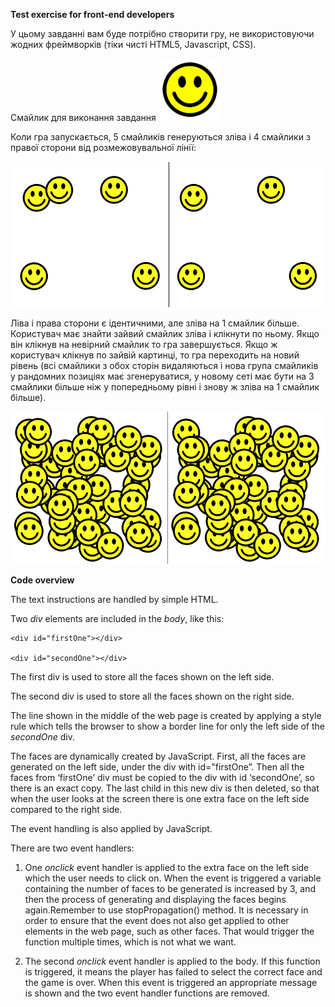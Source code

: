 **Test exercise for front-end developers**

У цьому завданні вам буде потрібно створити гру, не використовуючи жодних фреймворків (тіки чисті HTML5, Javascript, CSS). 

Смайлик для виконання завдання ![image alt text](smile.png)

Коли гра запускається, 5 смайликів генеруються зліва і 4 смайлики з правої сторони від розмежовувальної лінії:

![image alt text](image_0.png)

Ліва і права сторони є ідентичними, але зліва на 1 смайлик більше. Користувач має знайти зайвий смайлик зліва і клікнути по ньому. Якщо він клікнув на невірний смайлик то гра завершується. Якщо ж користувач клікнув по зайвій картинці, то гра переходить на новий рівень (всі смайлики з обох сторін видаляються і нова група смайликів у рандомних позиціях має згенеруватися, у новому сеті має бути на 3 смайлики більше ніж у попередньому рівні і знову ж зліва на 1 смайлик більше).

![image alt text](image_1.png)

**Code overview**

The text instructions are handled by simple HTML. 

Two *div* elements are included in the *body*, like this:

    <div id="firstOne"></div>

    <div id="secondOne"></div>

The first div is used to store all the faces shown on the left side. 

The second div is used to store all the faces shown on the right side.

The line shown in the middle of the web page is created by applying a style rule which tells the browser to show a border line for only the left side of the *secondOne* div.

The faces are dynamically created by JavaScript. First, all the faces are generated on the left side, under the div with id="firstOne”. Then all the faces from ‘firstOne’ div must be copied to the div with id ‘secondOne’, so there is an exact copy. The last child in this new div is then deleted, so that when the user looks at the screen there is one extra face on the left side compared to the right side.

The event handling is also applied by JavaScript.

There are two event handlers: 

1. One *onclick* event handler is applied to the extra face on the left side which the user needs to click on. When the event is triggered a variable containing the number of faces to be generated is increased by 3, and then the process of generating and displaying the faces begins again.Remember to use stopPropagation() method. It is necessary in order to ensure that the event does not also get applied to other elements in the web page, such as other faces. That would trigger the function multiple times, which is not what we want. 

2. The second *onclick* event handler is applied to the body. If this function is triggered, it means the player has failed to select the correct face and the game is over. When this event is triggered an appropriate message is shown and the two event handler functions are removed.

